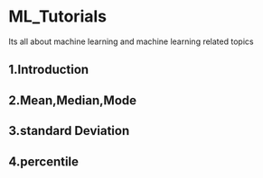 # ML_Tutorials
Its all about machine learning and machine learning related topics
## 1.Introduction
## 2.Mean,Median,Mode
## 3.standard Deviation
## 4.percentile
